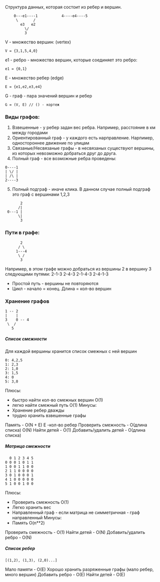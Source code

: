  Структура данных, которая состоит из ребер и вершин.


```
    0---e1----1           4----e4----5
     \       /
       e3   e2
         \/
         3
```

V - множество вершин: (vertex)
```
V = {3,1,5,4,0}
```

e1 - ребро - множество вершин, которые соединяет это ребро:
```
e1 = {0,1}
```

E - множество ребер (edge)
```
E = {e1,e2,e3,e4}
```

G - граф - пара значений вершин и ребер
```
G = (V, E) // () - кортеж
```

### Виды графов:
1. Взвешенные - у ребер задан вес ребра. Например, расстояние в км между городами
2. Ориентированный граф - у каждого есть нарправление. Нарпимер, одностороннее движение по улицам
3. Связаные/Несвязаные графы - в несвязаных существуют вершины, из которых невозможно добраться друг до друга.
4. Полный граф - все возможные ребра проведены:
```
0----1
| \/ |
| /\ |
2----3
```
5. Полный подграф - иначе клика. В данном случае полный подграф это граф с вершинами 1,2,3
```
       2
      /|
 0---1 |
      \|
       3
```

### Пути в графе:
```
       2
      / \
     1---4
      \ /
       3
```
Например, в этом графе можно добраться из вершины 2 в вершину 3 следующими путями:
2-1-3
2-4-3
2-1-4-3
2-4-1-3
- Простой путь - вершины не повторяются
- Цикл - начало = конец. Длина = кол-во вершин


### Хранение графов

```
1 -- 2
|    |
3    0 -- 4
 \  /
   5
```
##### Список смежности
Для каждой вершины хранится список смежных с ней вершин

```
0: 4,2,5
1: 2,3
2: 1,0
3: 1,5
4: 0
5: 3,0
```

Плюсы:
- быстро найти кол-во смежных вершин O(1)
- легко найти смежный путь O(1)
Минусы:
- Хранение ребер дважды
- трудно хранить взвешенные графы

Память - O(N + E) E -кол-во ребер
Проверить смежность - O(длина списка) O(N)
Найти детей - O(1)
Добавить/удалить детей - O(длина списка)


##### Матрица смежности
```
  0 1 2 3 4 5
0 0 0 1 0 1 1
1 0 0 1 1 0 0
2 1 1 0 0 0 0
3 0 1 0 0 0 1
4 1 0 0 0 0 0
5 1 0 0 1 0 0
```

Плюсы:
- Проверить смежность O(1) 
- Легко хранить вес
- Направленный граф - если матрица не симметричная - граф направленный
Минусы:
- Память O(n**2)

Проверить смежность - O(1)
Найти детей - O(N)
Добавить/удалить ребро - O(N)

##### Список ребер
```
[(1,2), (1,3), (2,0)...]
```

Мало памяти - O(E)
Хорошо хранить разряженные графы (мало ребер, много вершин)
Добавить ребро - O(E) 
Найти детей - O(E)